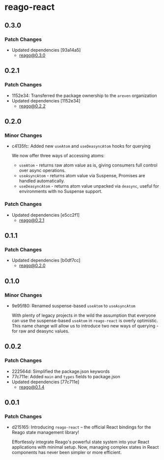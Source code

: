 # reago-react

## 0.3.0

### Patch Changes

- Updated dependencies [93a14a5]
  - reago@0.3.0

## 0.2.1

### Patch Changes

- 1152e34: Transferred the package ownership to the `areven` organization
- Updated dependencies [1152e34]
  - reago@0.2.2

## 0.2.0

### Minor Changes

- c4135fc: Added new `useAtom` and `useDeasyncAtom` hooks for querying

  We now offer three ways of accessing atoms:

  - `useAtom` - returns raw atom value as is, giving consumers full control over async operations.
  - `useAsyncAtom` - returns atom value via Suspense, Promises are handled automatically.
  - `useDeasyncAtom` - returns atom value unpacked via `deasync`, useful for environments with no Suspense support.

### Patch Changes

- Updated dependencies [e5cc2f1]
  - reago@0.2.1

## 0.1.1

### Patch Changes

- Updated dependencies [b0df7cc]
  - reago@0.2.0

## 0.1.0

### Minor Changes

- 9e95f80: Renamed suspense-based `useAtom` to `useAsyncAtom`

  With plenty of legacy projects in the wild the assumption that everyone can use the suspense-based
  `useAtom` in `reago-react` is overly optimistic. This name change will allow us to introduce two
  new ways of querying - for raw and deasync values.

## 0.0.2

### Patch Changes

- 222564d: Simplified the package.json keywords
- 77c711e: Added `main` and `types` fields to package.json
- Updated dependencies [77c711e]
  - reago@0.1.4

## 0.0.1

### Patch Changes

- d215165: Introducing `reago-react` – the official React bindings for the Reago state management library!

  Effortlessly integrate Reago's powerful state system into your React applications with
  minimal setup. Now, managing complex states in React components has never been simpler or
  more efficient.
